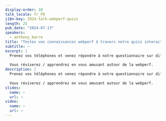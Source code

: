 ```yaml
---
display-order: 10
talk_locale: fr_FR
i18n-key: 2024-talk-webperf-quizz
length: 25
pub_date: "2024-07-13"
speakers:
  - anthony_barre
title: "Testez vos connaissances webperf à travers notre quizz interactif !"
subtitle: ~
excerpt: |
  Prenez vos téléphones et venez répondre à notre questionnaire sur différentes problématiques : réseau, protocole HTTP, API navigateur, optimisation des images, métriques webperf...
  
  Vous réviserez / apprendrez en vous amusant autour de la webperf. 
description: |
  Prenez vos téléphones et venez répondre à notre questionnaire sur différentes problématiques : réseau, protocole HTTP, API navigateur, optimisation des images, métriques webperf...
  
  Vous réviserez / apprendrez en vous amusant autour de la webperf. 
slides:
  name: ~
  url: ~
video:
  name: ~
  url: ~
---
```

